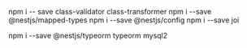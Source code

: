 npm i -- save class-validator class-transformer
npm i --save @nestjs/mapped-types
npm i --save @nestjs/config
npm i --save joi

npm i --save @nestjs/typeorm typeorm mysql2